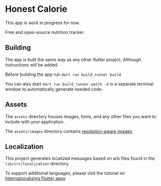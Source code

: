 # Honest Calorie

This app is work in progress for now.

Free and open-source nutrition tracker.

## Building

The app is built the same way as any other flutter project.
Although instructions will be added.

Before building the app run `dart run build_runner build`.

You can also start `dart run build_runner watch -d` in a separate
terminal window to automatically generate needed code.

## Assets

The `assets` directory houses images, fonts, and any other files you want to
include with your application.

The `assets/images` directory contains [resolution-aware
images](https://flutter.dev/docs/development/ui/assets-and-images#resolution-aware).

## Localization

This project generates localized messages based on arb files found in
the `lib/src/localization` directory.

To support additional languages, please visit the tutorial on
[Internationalizing Flutter
apps](https://flutter.dev/docs/development/accessibility-and-localization/internationalization)

